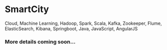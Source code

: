 # SmartCity

Cloud, Machine Learning, Hadoop, Spark, Scala, Kafka, Zookeeper, Flume, ElasticSearch, Kibana, Springboot, Java, JavaScript, AngularJS

### More details coming soon...
